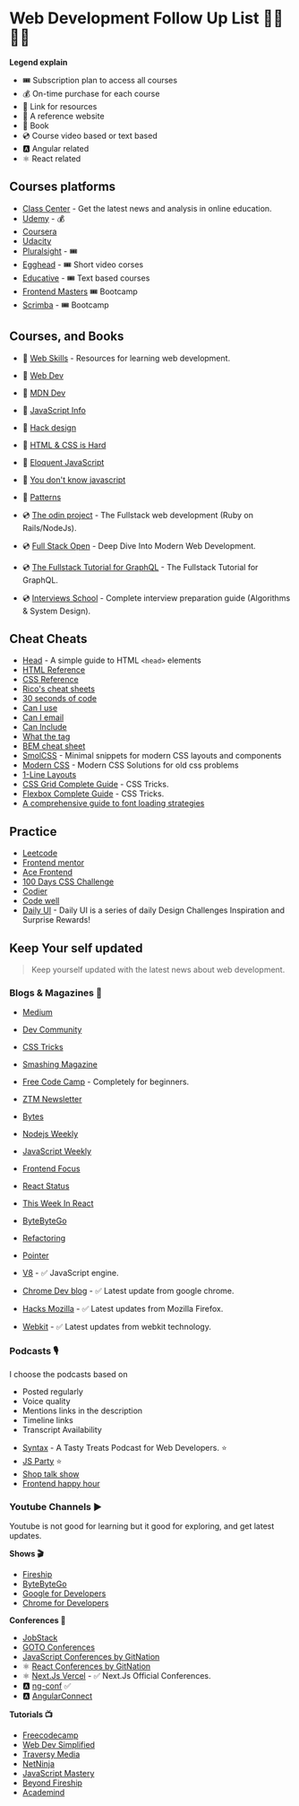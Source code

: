 # Web Development Follow Up List 👨‍💻👨‍💻

**Legend explain**
- 🎟️ Subscription plan to access all courses
- 💰 On-time purchase for each course
- 🔗 Link for resources
- 🔖 A reference website
- 📕 Book
- 💿 Course video based or text based
- 🅰️ Angular related
- ⚛️  React related

## Courses platforms


- [Class Center](https://www.classcentral.com/) - Get the latest news and analysis in online education.
- [Udemy](https://www.udemy.com/courses/) - 💰
- [Coursera](https://www.coursera.org/)
- [Udacity](https://www.udacity.com)
- [Pluralsight](https://www.pluralsight.com/) - 🎟️
- [Egghead](https://egghead.io/) - 🎟️ Short video corses
- [Educative](https://www.educative.io/) - 🎟️ Text based courses
- [Frontend Masters](https://frontendmasters.com/) 🎟️ Bootcamp
- [Scrimba](https://scrimba.com/) - 🎟️ Bootcamp

## Courses, and Books

- 🔗 [Web Skills](https://andreasbm.github.io/web-skills/) - Resources for learning web development.
- 🔖 [Web Dev](https://web.dev/)
- 🔖 [MDN Dev](https://developer.mozilla.org/en-US/)
- 🔖 [JavaScript Info](https://javascript.info/)

- 📕 [Hack design](https://hackdesign.org)
- 📕 [HTML & CSS is Hard](https://internetingishard.netlify.app/html-and-css/)
- 📕 [Eloquent JavaScript](https://eloquentjavascript.net/)
- 📕 [You don't know javascript](https://github.com/getify/You-Dont-Know-JS)
- 📕 [Patterns](https://www.patterns.dev/)

- 💿 [The odin project](https://www.theodinproject.com/) - The Fullstack web development (Ruby on Rails/NodeJs).
- 💿 [Full Stack Open](https://fullstackopen.com/en/) - Deep Dive Into Modern Web Development.
- 💿 [The Fullstack Tutorial for GraphQL](https://www.howtographql.com/) - The Fullstack Tutorial for GraphQL.
- 💿 [Interviews School](https://interviews.school/) - Complete interview preparation guide (Algorithms & System Design).

## Cheat Cheats

- [Head](https://htmlhead.dev/) - A simple guide to HTML `<head>` elements
- [HTML Reference](http://htmlreference.io/)
- [CSS Reference](http://cssreference.io/)
- [Rico's cheat sheets](https://devhints.io/)
- [30 seconds of code](https://www.30secondsofcode.org/)
- [Can I use](https://caniuse.com/)
- [Can I email](https://www.caniemail.com/)
- [Can Include](https://caninclude.glitch.me/)
- [What the tag](https://whatthetag.com/#/)
- [BEM cheat sheet](https://bem-cheat-sheet.9elements.com/)
- [SmolCSS](https://smolcss.dev/) - Minimal snippets for modern CSS layouts and components
- [Modern CSS](https://moderncss.dev/) - Modern CSS Solutions for old css problems
- [1-Line Layouts](https://1linelayouts.glitch.me/)
- [CSS Grid Complete Guide](https://css-tricks.com/snippets/css/complete-guide-grid/) - CSS Tricks.
- [Flexbox Complete Guide](https://css-tricks.com/snippets/css/a-guide-to-flexbox/) - CSS Tricks.
- [A comprehensive guide to font loading strategies](https://www.zachleat.com/web/comprehensive-webfonts/)

## Practice

- [Leetcode](https://leetcode.com/)
- [Frontend mentor](https://www.frontendmentor.io/)
- [Ace Frontend](https://www.acefrontend.com/)
- [100 Days CSS Challenge](https://100dayscss.com/)
- [Codier](https://codier.io/)
- [Code well](https://www.codewell.cc/)
- [Daily UI](https://www.dailyui.co/) - Daily UI is a series of daily Design Challenges Inspiration and Surprise Rewards!


## Keep Your self updated

> Keep yourself updated with the latest news about web development.

### Blogs & Magazines 📰

- [Medium](https://medium.com/)
- [Dev Community](https://dev.to/)

- [CSS Tricks](https://css-tricks.com/)
- [Smashing Magazine](https://www.smashingmagazine.com/)
- [Free Code Camp](https://www.freecodecamp.org/news/) - Completely for beginners.

- [ZTM Newsletter](https://zerotomastery.io/newsletters/web-development-monthly/1/)
- [Bytes](https://bytes.dev/archives/)
- [Nodejs Weekly](https://nodeweekly.com/issues)
- [JavaScript Weekly](https://javascriptweekly.com/issues)
- [Frontend Focus](https://frontendfoc.us/issues)
- [React Status](https://react.statuscode.com/issues)
- [This Week In React](https://thisweekinreact.com/newsletter)

- [ByteByteGo](https://blog.bytebytego.com/archive)
- [Refactoring](https://refactoring.fm/archive)
- [Pointer](https://www.pointer.io/archives/)

- [V8](https://v8.dev/) - ✅ JavaScript engine.
- [Chrome Dev blog](https://developer.chrome.com/blog/) - ✅ Latest update from google chrome.
- [Hacks Mozilla](https://hacks.mozilla.org/) - ✅ Latest updates from Mozilla Firefox.
- [Webkit](https://webkit.org/blog/) - ✅ Latest updates from webkit technology.

### Podcasts 🎙

I choose the podcasts based on

* Posted regularly
* Voice quality
* Mentions links in the description
* Timeline links
* Transcript Availability

- [Syntax](https://syntax.fm/) - A Tasty Treats Podcast for Web Developers. ⭐
- [JS Party](https://changelog.com/jsparty) ⭐
- [Shop talk show](https://shoptalkshow.com/)
- [Frontend happy hour](https://www.frontendhappyhour.com/)


### Youtube Channels ▶️

Youtube is not good for learning but it good for exploring, and get latest updates. 

**Shows 🎬**
- [Fireship](https://www.youtube.com/@Fireship)
- [ByteByteGo](https://www.youtube.com/@ByteByteGo)
- [Google for Developers](https://www.youtube.com/@GoogleDevelopers)
- [Chrome for Developers](https://www.youtube.com/@ChromeDevs)

**Conferences 📢**
- [JobStack](https://www.youtube.com/@jobstack8037)
- [GOTO Conferences](https://www.youtube.com/@GOTO-)
- [JavaScript Conferences by GitNation](https://www.youtube.com/@JavaScriptConferences)
- ⚛️ [React Conferences by GitNation](https://www.youtube.com/@ReactConferences)
- ⚛️ [Next.Js Vercel](https://www.youtube.com/@VercelHQ) - ✅ Next.Js Official Conferences.
- 🅰️ [ng-conf](https://www.youtube.com/@ngconfonline) ✅
- 🅰️ [AngularConnect](https://www.youtube.com/@angularconnect9636)

**Tutorials 📺**
- [Freecodecamp](https://www.youtube.com/@freecodecamp)
- [Web Dev Simplified](https://www.youtube.com/@WebDevSimplified)
- [Traversy Media](https://www.youtube.com/@TraversyMedia)
- [NetNinja](https://www.youtube.com/@NetNinja)
- [JavaScript Mastery](https://www.youtube.com/@javascriptmastery)
- [Beyond Fireship](https://www.youtube.com/@beyondfireship)
- [Academind](https://www.youtube.com/@academind)
